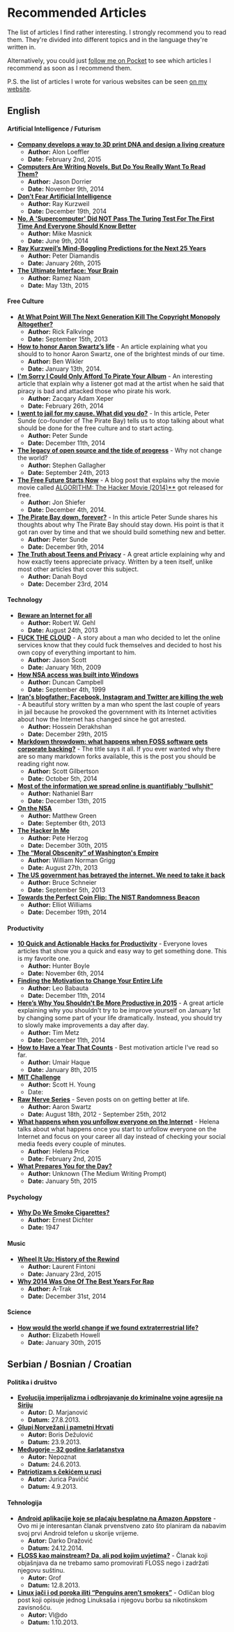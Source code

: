 # Recommended Articles

The list of articles I find rather interesting. I strongly recommend you to read them. They're divided into different topics and in the language they're written in.

Alternatively, you could just [follow me on Pocket](https://getpocket.com/@r3bl) to see which articles I recommend as soon as I recommend them.

P.S. the list of articles I wrote for various websites can be seen [on my website](https://r3bl.me).

## English

#### Artificial Intelligence / Futurism

* [**Company develops a way to 3D print DNA and design a living creature**](http://blog.cosmosmagazine.com/blog/2015/2/2/company-develops-a-way-to-3d-print-dna-and-design-a-living-creature)
    * **Author:** Alon Loeffler
    * **Date:** February 2nd, 2015
* [**Computers Are Writing Novels, But Do You Really Want To Read Them?**](http://singularityhub.com/2014/11/09/computers-are-writing-novels-but-do-you-really-want-to-read-them/)
    * **Author:** Jason Dorrier
    * **Date:** November 9th, 2014
* [**Don’t Fear Artificial Intelligence**](http://time.com/3641921/dont-fear-artificial-intelligence/)
    * **Author:** Ray Kurzweil
    * **Date:** December 19th, 2014
* [**No, A 'Supercomputer' Did **NOT** Pass The Turing Test For The First Time And Everyone Should Know Better**](https://www.techdirt.com/articles/20140609/07284327524/no-supercomputer-did-not-pass-turing-test-first-time-everyone-should-know-better.shtml)
    * **Author:** Mike Masnick
    * **Date:** June 9th, 2014
* [**Ray Kurzweil’s Mind-Boggling Predictions for the Next 25 Years**](http://singularityhub.com/2015/01/26/ray-kurzweils-mind-boggling-predictions-for-the-next-25-years/)
    * **Author:** Peter Diamandis
    * **Date:** January 26th, 2015
* [**The Ultimate Interface: Your Brain**](http://singularityhub.com/2015/05/13/the-ultimate-interface-your-brain/)
    * **Author:** Ramez Naam
    * **Date:** May 13th, 2015

#### Free Culture

* [**At What Point Will The Next Generation Kill The Copyright Monopoly Altogether?**](http://torrentfreak.com/kill-the-copyright-monopoly-altogether-130915/)
    * **Author:** Rick Falkvinge
    * **Date:** September 15th, 2013
* [**How to honor Aaron Swartz’s life**](https://medium.com/sample-collection/how-to-honor-aaron-swartz-33a2ae09598a) - An article explaining what you should to to honor Aaron Swartz, one of the brightest minds of our time.
    * **Author:** Ben Wikler
    * **Date:** January 13th, 2014.
* [**I'm Sorry I Could Only Afford To Pirate Your Album**](http://falkvinge.net/2013/02/26/im-sorry-i-could-only-afford-to-pirate-your-album/) - An interesting article that explain why a listener got mad at the artist when he said that piracy is bad and attacked those who pirate his work.
    * **Author:** Zacqary Adam Xeper
    * **Date:** February 26th, 2014
* [**I went to jail for my cause. What did you do?**](http://www.wired.co.uk/news/archive/2014-12/11/peter-sunde) - In this article, Peter Sunde (co-founder of The Pirate Bay) tells us to stop talking about what should be done for the free culture and to start acting.
    * **Author:** Peter Sunde
    * **Date:** December 11th, 2014
* [**The legacy of open source and the tide of progress**](https://opensource.com/life/13/9/legacy-open-source-tide-progress) - Why not change the world?
    * **Author:** Stephen Gallagher
    * **Date:** September 24th, 2013
* [**The Free Future Starts Now**](http://www.brandxindustries.com/blog/2014/12/4/the-free-future-starts-now) - A blog post that explains why the movie movie called [ALGORITHM: The Hacker Movie (2014)**](https://www.youtube.com/watch?v=6qpudAhYhpc) got released for free.
  * **Author:** Jon Shiefer
  * **Date:** December 4th, 2014.
* [**The Pirate Bay down, forever?**](http://blog.brokep.com/2014/12/09/the-pirate-bay-down-forever/) - In this article Peter Sunde shares his thoughts about why The Pirate Bay should stay down. His point is that it got ran over by time and that we should build something new and better.
  * **Author:** Peter Sunde
  * **Date:** December 9th, 2014
* [**The Truth about Teens and Privacy**](https://medium.com/backchannel/the-truth-about-teens-and-privacy-988aee14a203) - A great article explaining why and how exactly teens appreciate privacy. Written by a teen itself, unlike most other articles that cover this subject.
  * **Author:** Danah Boyd
  * **Date:** December 23rd, 2014

#### Technology

* [**Beware an Internet for all**](http://www.sltrib.com/sltrib/opinion/56764743-82/internet-connected-facebook-google.html.csp)
    * **Author:** Robert W. Gehl
    * **Date:** August 24th, 2013
* [**FUCK THE CLOUD**](http://ascii.textfiles.com/archives/1717) - A story about a man who decided to let the online services know that they could fuck themselves and decided to host his own copy of everything important to him.
    * **Author:** Jason Scott
    * **Date:** January 16th, 2009
* [**How NSA access was built into Windows**](http://www.heise.de/tp/artikel/5/5263/1.html)
    * **Author:** Duncan Campbell
    * **Date:** September 4th, 1999
* [**Iran's blogfather: Facebook, Instagram and Twitter are killing the web**](http://www.theguardian.com/technology/2015/dec/29/irans-blogfather-facebook-instagram-and-twitter-are-killing-the-web) - A beautiful story written by a man who spent the last couple of years in jail because he provoked the government with its Internet activities about how the Internet has changed since he got arrested.
    * **Author:** Hossein Derakhshan
    * **Date:** December 29th, 2015
* [**Markdown throwdown: what happens when FOSS software gets corporate backing?**](http://arstechnica.com/information-technology/2014/10/markdown-throwdown-what-happens-when-foss-software-gets-corporate-backing/) - The title says it all. If you ever wanted why there are so many markdown forks available, this is the post you should be reading right now.
    * **Author:** Scott Gilbertson
    * **Date:** October 5th, 2014
* [**Most of the information we spread online is quantifiably “bullshit”**](http://qz.com/572269/most-of-the-information-we-spread-online-is-quantifiably-bullshit/)
    * **Author:** Nathaniel Barr
    * **Date:** December 13th, 2015
* [**On the NSA**](http://blog.cryptographyengineering.com/2013/09/on-nsa.html)
    * **Author:** Matthew Green
    * **Date:** September 6th, 2013
* [**The Hacker In Me**](http://darkmatters.norsecorp.com/2015/12/30/the-hacker-in-me/)
    * **Author:** Pete Herzog
    * **Date:** December 30th, 2015
* [**The “Moral Obscenity” of Washington's Empire**](http://www.lewrockwell.com/lrc-blog/the-moral-obscenity-of-washingtons-empire/)
    * **Author:** William Norman Grigg
    * **Date:** August 27th, 2013
* [**The US government has betrayed the internet. We need to take it back**](http://www.theguardian.com/commentisfree/2013/sep/05/government-betrayed-internet-nsa-spying)
    * **Author:** Bruce Schneier
    * **Date:** September 5th, 2013
* [**Towards the Perfect Coin Flip: The NIST Randomness Beacon**](http://hackaday.com/2014/12/19/nist-randomness-beacon/)
    * **Author:** Elliot Williams
    * **Date:** December 19th, 2014

#### Productivity

* [**10 Quick and Actionable Hacks for Productivity**](http://blog.notesmartly.com/10-quick-and-actionable-tips-for-productivity/) - Everyone loves articles that show you a quick and easy way to get something done. This is my favorite one.
    * **Author:** Hunter Boyle
    * **Date:** November 6th, 2014
* [**Finding the Motivation to Change Your Entire Life**](http://zenhabits.net/life-changing/)
    * **Author:** Leo Babauta
    * **Date:** December 11th, 2014
* [**Here’s Why You Shouldn't Be More Productive in 2015**](https://www.linkedin.com/pulse/heres-why-you-shouldnt-more-tim-metz) - A great article explaining why you shouldn't try to be improve yourself on January 1st by changing some part of your life dramatically. Instead, you should try to slowly make improvements a day after day.
    * **Author:** Tim Metz
    * **Date:** December 11th, 2014
* [**How to Have a Year That Counts**](https://medium.com/bad-words/how-to-have-a-year-that-counts-ee7e8d196b48) - Best motivation article I've read so far.
    * **Author:** Umair Haque
    * **Date:** January 8th, 2015
* [**MIT Challenge**](http://www.scotthyoung.com/blog/mit-challenge/)
    * **Author:** Scott H. Young
    * Date:
* [**Raw Nerve Series**](http://www.aaronsw.com/weblog/rawnerve) - Seven posts on on getting better at life.
    * **Author:** Aaron Swartz
    * **Date:** August 18th, 2012 - September 25th, 2012
* [**What happens when you unfollow everyone on the Internet**](https://medium.com/@helena/the-purge-what-happens-when-you-unfollow-everyone-on-the-internet-7b05a27efae1) - Helena talks about what happens once you start to unfollow everyone on the Internet and focus on your career all day instead of checking your social media feeds every couple of minutes.
    * **Author:** Helena Price
    * **Date:** February 2nd, 2015
* [**What Prepares You for the Day?**](https://medium.com/medium-writing-prompts/what-prepares-you-for-the-day-569939b9525e?recommendNoteId=25b55eba3065)
  * **Author:** Unknown (The Medium Writing Prompt)
  * **Date:** January 5th, 2015

#### Psychology

* [**Why Do We Smoke Cigarettes?**](http://smokingsides.com/docs/whysmoke.html)
    * **Author:** Ernest Dichter
    * **Date:** 1947

#### Music

* [**Wheel It Up: History of the Rewind**](https://medium.com/cuepoint/wheel-it-up-history-of-the-rewind-21fdcff243d9)
    * **Author:** Laurent Fintoni
    * **Date:** January 23rd, 2015
* [**Why 2014 Was One Of The Best Years For Rap**](https://medium.com/cuepoint/why-2014-was-one-of-the-best-years-for-rap-40ecab5b0ecf)
    * **Author:** A-Trak
    * **Date:** December 31st, 2014

#### Science

* [**How would the world change if we found extraterrestrial life?**](http://phys.org/news/2015-01-world-extraterrestrial-life.html)
    * **Author:** Elizabeth Howell
    * **Date:** January 30th, 2015

## Serbian / Bosnian / Croatian

#### Politika i društvo

* [**Evolucija imperijalizma i odbrojavanje do kriminalne vojne agresije na Siriju**](http://www.advance.hr/vijesti/evolucija-imperijalizma-i-odbrojavanje-do-kriminalne-vojne-agresije-na-siriju/)
    * **Autor:** D. Marjanović
    * **Datum:** 27.8.2013.
* [**Glupi Norvežani i pametni Hrvati**](http://www.slobodnadalmacija.hr/Hrvatska/tabid/66/articleType/ArticleView/articleId/222380/Default.aspx)
    * **Autor:** Boris Dežulović
    * **Datum:** 23.9.2013.
* [**Međugorje – 32 godine šarlatanstva**](http://tacno.net/novosti/medugorje-32-godina-sarlatanstva/)
    * **Autor:** Nepoznat
    * **Datum:** 24.6.2013.
* [**Patriotizam s čekićem u ruci**](http://www.slobodnadalmacija.hr/Hrvatska/tabid/66/articleType/ArticleView/articleId/220498/Default.aspx)
    * **Autor:** Jurica Pavičić
    * **Datum:** 4.9.2013.

#### Tehnologija

* [**Android aplikacije koje se plaćaju besplatno na Amazon Appstore**](http://kompjuteras.com/android-aplikacije-koje-se-placaju-besplatno-na-amazon-appstore/) - Ovo mi je interesantan članak prvenstveno zato što planiram da nabavim svoj prvi Android telefon u skorije vrijeme.
    * **Autor:** Darko Dražović
    * **Datum:** 24.12.2014.
* [**FLOSS kao mainstream? Da, ali pod kojim uvjetima?**](http://www.linuxzasve.com/floss-kao-mainstream-da-ali-pod-kojim-uvjetima) - Članak koji objašnjava da ne trebamo samo promovirati FLOSS nego i zadržati njegovu suštinu.
    * **Autor:** Grof
    * **Datum:** 12.8.2013.
* [**Linux jači i od poroka iliti “Penguins aren’t smokers”**](http://www.linuxzasve.com/linux-jaci-i-od-poroka-iliti-penguins-arent-smokers) - Odličan blog post koji opisuje jednog Linuksaša i njegovu borbu sa nikotinskom zavisnošću.
    * **Autor:** Vl@do
    * **Datum:** 1.10.2013.
